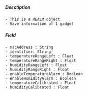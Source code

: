 ##### Desctiption
	- This is a REALM object
	- Save information of 1 gadget

##### Field
	- macAddress : String
	- identifier: String
	- temperatureRangeLeft : Float
	- temperatureRangeRight : Float
	- humidityRangeLeft : Float
	- humidityRangeRight : Float
	- enableTemperatureAlarm : Boolean
	- enableHumidityAlarm : Boolean
	- temperatureCalibrated : Float
	- humidityCalibrated : Float